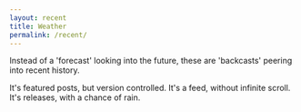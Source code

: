 ```yaml
---
layout: recent
title: Weather
permalink: /recent/
---
```


Instead of a 'forecast' looking into the future, these are 'backcasts' peering into recent history. 

It's featured posts, but version controlled. It's a feed, without infinite scroll. It's releases, with a chance of rain.
